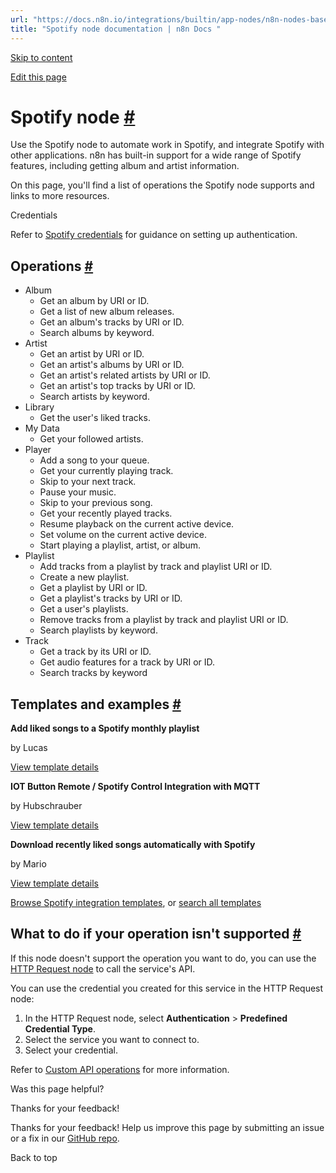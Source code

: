 ```yaml
---
url: "https://docs.n8n.io/integrations/builtin/app-nodes/n8n-nodes-base.spotify/"
title: "Spotify node documentation | n8n Docs "
---
```


[Skip to content](https://docs.n8n.io/integrations/builtin/app-nodes/n8n-nodes-base.spotify/#spotify-node)

[Edit this page](https://github.com/n8n-io/n8n-docs/edit/main/docs/integrations/builtin/app-nodes/n8n-nodes-base.spotify.md "Edit this page")

# Spotify node [\#](https://docs.n8n.io/integrations/builtin/app-nodes/n8n-nodes-base.spotify/\#spotify-node "Permanent link")

Use the Spotify node to automate work in Spotify, and integrate Spotify with other applications. n8n has built-in support for a wide range of Spotify features, including getting album and artist information.

On this page, you'll find a list of operations the Spotify node supports and links to more resources.

Credentials

Refer to [Spotify credentials](https://docs.n8n.io/integrations/builtin/credentials/spotify/) for guidance on setting up authentication.

## Operations [\#](https://docs.n8n.io/integrations/builtin/app-nodes/n8n-nodes-base.spotify/\#operations "Permanent link")

- Album
  - Get an album by URI or ID.
  - Get a list of new album releases.
  - Get an album's tracks by URI or ID.
  - Search albums by keyword.
- Artist
  - Get an artist by URI or ID.
  - Get an artist's albums by URI or ID.
  - Get an artist's related artists by URI or ID.
  - Get an artist's top tracks by URI or ID.
  - Search artists by keyword.
- Library
  - Get the user's liked tracks.
- My Data
  - Get your followed artists.
- Player
  - Add a song to your queue.
  - Get your currently playing track.
  - Skip to your next track.
  - Pause your music.
  - Skip to your previous song.
  - Get your recently played tracks.
  - Resume playback on the current active device.
  - Set volume on the current active device.
  - Start playing a playlist, artist, or album.
- Playlist
  - Add tracks from a playlist by track and playlist URI or ID.
  - Create a new playlist.
  - Get a playlist by URI or ID.
  - Get a playlist's tracks by URI or ID.
  - Get a user's playlists.
  - Remove tracks from a playlist by track and playlist URI or ID.
  - Search playlists by keyword.
- Track
  - Get a track by its URI or ID.
  - Get audio features for a track by URI or ID.
  - Search tracks by keyword

## Templates and examples [\#](https://docs.n8n.io/integrations/builtin/app-nodes/n8n-nodes-base.spotify/\#templates-and-examples "Permanent link")

**Add liked songs to a Spotify monthly playlist**

by Lucas

[View template details](https://n8n.io/workflows/1074-add-liked-songs-to-a-spotify-monthly-playlist/)

**IOT Button Remote / Spotify Control Integration with MQTT**

by Hubschrauber

[View template details](https://n8n.io/workflows/2383-iot-button-remote-spotify-control-integration-with-mqtt/)

**Download recently liked songs automatically with Spotify**

by Mario

[View template details](https://n8n.io/workflows/2285-download-recently-liked-songs-automatically-with-spotify/)

[Browse Spotify integration templates](https://n8n.io/integrations/spotify/), or [search all templates](https://n8n.io/workflows/)

## What to do if your operation isn't supported [\#](https://docs.n8n.io/integrations/builtin/app-nodes/n8n-nodes-base.spotify/\#what-to-do-if-your-operation-isnt-supported "Permanent link")

If this node doesn't support the operation you want to do, you can use the [HTTP Request node](https://docs.n8n.io/integrations/builtin/core-nodes/n8n-nodes-base.httprequest/) to call the service's API.

You can use the credential you created for this service in the HTTP Request node:

1. In the HTTP Request node, select **Authentication** \> **Predefined Credential Type**.
2. Select the service you want to connect to.
3. Select your credential.

Refer to [Custom API operations](https://docs.n8n.io/integrations/custom-operations/) for more information.

Was this page helpful?






Thanks for your feedback!






Thanks for your feedback! Help us improve this page by submitting an issue or a fix in our [GitHub repo](https://github.com/n8n-io/n8n-docs).


Back to top